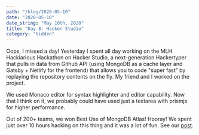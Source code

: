 ```yaml
---
path: "/blog/2020-05-10"
date: "2020-05-10"
date_string: "May 10th, 2020"
title: "Day 8: Hacker Studio"
category: "hidden"
---
```


Oops, I missed a day!  Yesterday I spent all day working on the MLH Hacklarious Hackathon on Hacker Studio, a next-generation Hackertyper that pulls in data from Github API (using MongoDB as a cache layer and Gatsby + Netlify for the frontend) that allows you to code "super fast" by replaying the repository contents on the fly.  My friend and I worked on the project.

We used Monaco editor for syntax highlighter and editor capability.  Now that I think on it, we probably could have used just a textarea with prismjs for higher performance.

Out of 200+ teams, we won Best Use of MongoDB Atlas!  Hooray!  We spent just over 10 hours hacking on this thing and it was a lot of fun.  See our [post](https://devpost.com/software/hacker-studio-ui7ox5).
